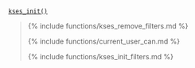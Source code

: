 <p><code><a href="https://developer.wordpress.org/reference/functions/kses_init/">kses_init()</a></code></p>

<blockquote>

{% include functions/kses_remove_filters.md %}

{% include functions/current_user_can.md %}

{% include functions/kses_init_filters.md %}

</blockquote>
